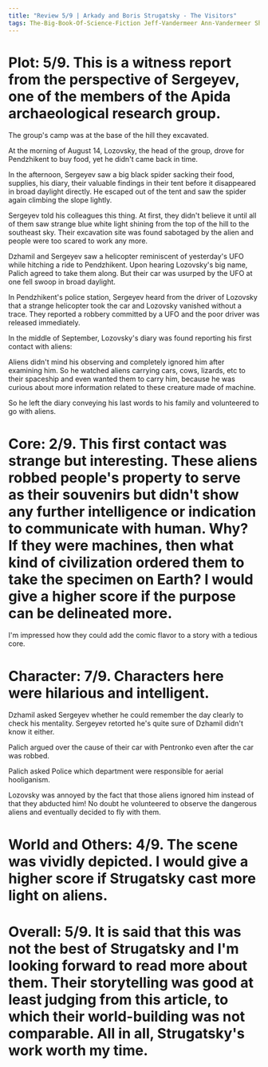 ```yaml
---
title: "Review 5/9 | Arkady and Boris Strugatsky - The Visitors"
tags: The-Big-Book-Of-Science-Fiction Jeff-Vandermeer Ann-Vandermeer Short-Story Novelette Science-Fiction 1925-1991-(Arkady-Strugatsky) 1933-2012-(Boris-Strugatsky) 1958
---
```


# Plot: 5/9. This is a witness report from the perspective of Sergeyev, one of the members of the Apida archaeological research group.
The group's camp was at the base of the hill they excavated.

At the morning of August 14, Lozovsky, the head of the group, drove for Pendzhikent to buy food, yet he didn't came back in time.

In the afternoon, Sergeyev saw a big black spider sacking their food, supplies, his diary, their valuable findings in their tent before it disappeared in broad daylight directly. He escaped out of the tent and saw the spider again climbing the slope lightly.

Sergeyev told his colleagues this thing. At first, they didn't believe it until all of them saw strange blue white light shining from the top of the hill to the southeast sky. Their excavation site was found sabotaged by the alien and people were too scared to work any more.

Dzhamil and Sergeyev saw a helicopter reminiscent of yesterday's UFO while hitching a ride to Pendzhikent. Upon hearing Lozovsky's big name, Palich agreed to take them along. But their car was usurped by the UFO at one fell swoop in broad daylight.

In Pendzhikent's police station, Sergeyev heard from the driver of Lozovsky that a strange helicopter took the car and Lozovsky vanished without a trace. They reported a robbery committed by a UFO and the poor driver was released immediately.

In the middle of September, Lozovsky's diary was found reporting his first contact with aliens:

Aliens didn't mind his observing and completely ignored him after examining him. So he watched aliens carrying cars, cows, lizards, etc to their spaceship and even wanted them to carry him, because he was curious about more information related to these creature made of machine.

So he left the diary conveying his last words to his family and volunteered to go with aliens.


# Core: 2/9. This first contact was strange but interesting. These aliens robbed people's property to serve as their souvenirs but didn't show any further intelligence or indication to communicate with human. Why? If they were machines, then what kind of civilization ordered them to take the specimen on Earth? I would give a higher score if the purpose can be delineated more.
I'm impressed how they could add the comic flavor to a story with a tedious core.



# Character: 7/9. Characters here were  hilarious and intelligent. 
Dzhamil asked Sergeyev whether he could remember the day clearly to check his mentality. Sergeyev retorted he's quite sure of Dzhamil didn't know it either.

Palich argued over the cause of their car with Pentronko even after the car was robbed.

Palich asked Police which department were responsible for aerial hooliganism.

Lozovsky was annoyed by the fact that those aliens ignored him instead of that they abducted him! No doubt he volunteered to observe the dangerous aliens and eventually decided to fly with them.


# World and Others: 4/9. The scene was vividly depicted. I would give a higher score if Strugatsky cast more light on aliens.



# Overall: 5/9. It is said that this was not the best of Strugatsky and I'm looking forward to read more about them. Their storytelling was good at least judging from this article, to which their world-building was not comparable. All in all, Strugatsky's work worth my time.


